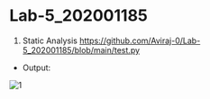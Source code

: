 # Lab-5_202001185
1. Static Analysis
 https://github.com/Aviraj-0/Lab-5_202001185/blob/main/test.py
* Output:

![1](https://user-images.githubusercontent.com/124194684/225574016-8be1abef-4a94-44d0-af81-3ea5a6f20870.png)
